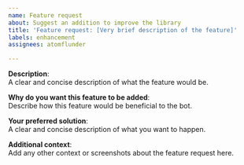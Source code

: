 ```yaml
---
name: Feature request
about: Suggest an addition to improve the library
title: 'Feature request: [Very brief description of the feature]'
labels: enhancement
assignees: atomflunder

---
```


<!-- Thanks for taking the time to fill out a feature request.   
It will be reviewed as soon as possible.  -->

**Description**:  
A clear and concise description of what the feature would be.

**Why do you want this feature to be added**:  
Describe how this feature would be beneficial to the bot.

**Your preferred solution**:  
A clear and concise description of what you want to happen.

**Additional context**:  
Add any other context or screenshots about the feature request here.

